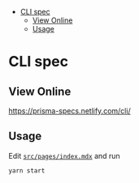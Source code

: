 <!-- START doctoc generated TOC please keep comment here to allow auto update -->
<!-- DON'T EDIT THIS SECTION, INSTEAD RE-RUN doctoc TO UPDATE -->


- [CLI spec](#cli-spec)
  - [View Online](#view-online)
  - [Usage](#usage)

<!-- END doctoc generated TOC please keep comment here to allow auto update -->

# CLI spec

## View Online

https://prisma-specs.netlify.com/cli/

## Usage

Edit [`src/pages/index.mdx`](src/pages/index.mdx) and run

```
yarn start
```

